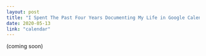 ```yaml
---
layout: post
title: "I Spent The Past Four Years Documenting My Life in Google Calendar"
date: 2020-05-13
link: "calendar"
---
```


(coming soon)
